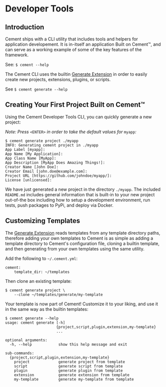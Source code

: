 # Developer Tools

## Introduction

Cement ships with a CLI utility that includes tools and helpers for application developement. It is in-itself an application Built on Cement™, and can serve as a working example of some of the key features of the framework.

See: `$ cement --help`

The Cement CLI uses the builtin [Generate Extension](../extensions/generate.md) in order to easily create new projects, extensions, plugins, or scripts.

See `$ cement generate --help`

## Creating Your First Project Built on Cement™

Using the Cement Developer Tools CLI, you can quickly generate a new project:

_Note: Press_ `<ENTER>` _in order to take the default values for_ `myapp`_:_

```text
$ cement generate project ./myapp
INFO: Generating cement project in ./myapp
App Label [myapp]:
App Name [My Application]:
App Class Name [MyApp]:
App Description [MyApp Does Amazing Things!]:
Creator Name [John Doe]:
Creator Email [john.doe@example.com]:
Project URL [https://github.com/johndoe/myapp/]:
License [unlicensed]:
```

We have just generated a new project in the directory `./myapp`.  The included `README.md` includes general information that is built-in to your new project out-of-the box including how to setup a development environment, run tests, push packages to PyPi, and deploy via Docker.

## Customizing Templates

The [Generate Extension](../extensions/generate.md) reads templates from any template directory paths, therefore adding your own templates to Cement is as simple as adding a template directory to Cement's configuration file, cloning a builtin template, and then generating from your own templates using the same utility.

Add the following to `~/.cement.yml`:

```text
cement:
    template_dir: ~/templates
```

Then clone an existing template:

```text
$ cement generate project \
    --clone ~/templates/generate/my-template
```

Your template is now part of Cement!  Customize it to your liking, and use it in the same way as the builtin templates:

```text
$ cement generate --help
usage: cement generate [-h]
                       {project,script,plugin,extension,my-template}
                       ...

optional arguments:
  -h, --help            show this help message and exit

sub-commands:
  {project,script,plugin,extension,my-template}
    project             generate project from template
    script              generate script from template
    plugin              generate plugin from template
    extension           generate extension from template
    my-template         generate my-template from template
    
```



